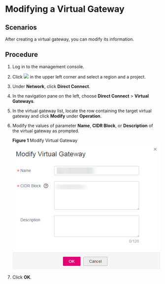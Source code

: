 # Modifying a Virtual Gateway<a name="EN-US_TOPIC_0115747605"></a>

## Scenarios<a name="section440113239353"></a>

After creating a virtual gateway, you can modify its information.

## Procedure<a name="section4450972211"></a>

1.  Log in to the management console.
2.  Click  ![](figures/d00356819-云计算开发部-公有云_iaas-image-f1cac6ef-c4f7-462b-a7f1-85e988937e64-1.png)  in the upper left corner and select a region and a project.
3.  Under  **Network**, click  **Direct Connect**.
4.  In the navigation pane on the left, choose  **Direct Connect**  \>  **Virtual Gateways**.
5.  In the virtual gateway list, locate the row containing the target virtual gateway and click  **Modify**  under  **Operation**.
6.  Modify the values of parameter  **Name**,  **CIDR Block**, or  **Description**  of the virtual gateway as prompted.

    **Figure  1**  Modify Virtual Gateway<a name="fig154761071127"></a>  
    ![](figures/modify-virtual-gateway.png "modify-virtual-gateway")

7.  Click  **OK**.

